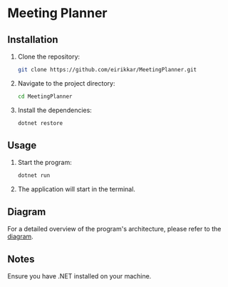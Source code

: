 # Meeting Planner

## Installation

1.  Clone the repository:
    ```sh
    git clone https://github.com/eirikkar/MeetingPlanner.git
    ```
2.  Navigate to the project directory:
    ```sh
    cd MeetingPlanner
    ```
3.  Install the dependencies:
    ```sh
    dotnet restore
    ```

## Usage

1.  Start the program:
    ```sh
    dotnet run
    ```
2.  The application will start in the terminal.

## Diagram

For a detailed overview of the program's architecture, please refer to the [diagram](/documentation/diagram.png).

## Notes

Ensure you have .NET installed on your machine.
